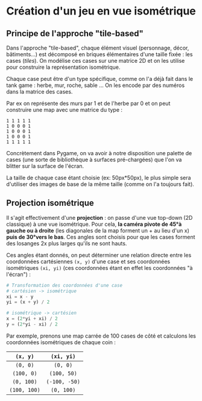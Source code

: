 # Création d'un jeu en vue isométrique

## Principe de l'approche "tile-based"

Dans l'approche "tile-based", chaque élément visuel (personnage, décor, bâtiments...) est décomposé en briques élémentaires d'une taille fixée : les cases (_tiles_). On modélise ces cases sur une matrice 2D et on les utilise pour construire la représentation isométrique.

Chaque case peut être d'un type spécifique, comme on l'a déjà fait dans le tank game : herbe, mur, roche, sable ... On les encode par des numéros dans la matrice des cases.

Par ex on représente des murs par 1 et de l'herbe par 0 et on peut construire une map avec une matrice du type :

```
1 1 1 1 1
1 0 0 0 1
1 0 0 0 1
1 0 0 0 1
1 1 1 1 1
```

Concrètement dans Pygame, on va avoir à notre disposition une palette de cases (une sorte de bibliothèque à surfaces pré-chargées) que l'on va blitter sur la surface de l'écran.

La taille de chaque case étant choisie (ex: 50px*50px), le plus simple sera d'utiliser des images de base de la même taille (comme on l'a toujours fait).

## Projection isométrique

Il s'agit effectivement d'une **projection** : on passe d'une vue top-down (2D classique) à une vue isométrique. Pour cela, **la caméra pivote de 45°à gauche ou à droite** (les diagonales de la map forment un + au lieu d'un x) **puis de 30°vers le bas**. Ces angles sont choisis pour que les cases forment des losanges 2x plus larges qu'ils ne sont hauts.

Ces angles étant donnés, on peut déterminer une relation directe entre les coordonnées cartésiennes `(x, y)` d'une case et ses coordonnées isométriques `(xi, yi)` (ces coordonnées étant en effet les coordonnées "à l'écran") :

```python
# Transformation des coordonnées d'une case
# cartésien -> isométrique
xi = x - y
yi = (x + y) / 2

# isométrique -> cartésien
x = (2*yi + xi) / 2
y = (2*yi - xi) / 2
```

Par exemple, prenons une map carrée de 100 cases de côté et calculons les coordonnées isométriques de chaque coin :


| `(x, y)` | `(xi, yi)` |
|:----------:|:----------:|
|`(0, 0)`| `(0, 0)`|
|`(100, 0)`|`(100, 50)`|
|`(0, 100)`|`(-100, -50)`|
|`(100, 100)`|`(0, 100)`|

